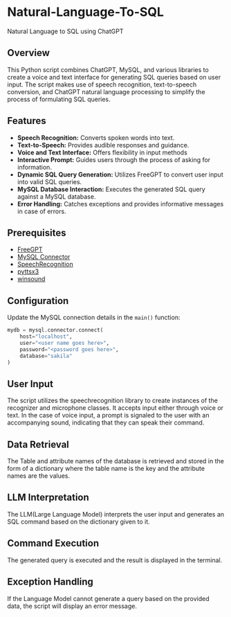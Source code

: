 # Natural-Language-To-SQL
Natural Language to SQL using ChatGPT

## Overview
This Python script combines ChatGPT, MySQL, and various libraries to create a voice and text interface for generating SQL queries based on user input. The script makes use of speech recognition, text-to-speech conversion, and ChatGPT natural language processing to simplify the process of formulating SQL queries.

## Features
- **Speech Recognition:** Converts spoken words into text.
- **Text-to-Speech:** Provides audible responses and guidance.
- **Voice and Text Interface:**  Offers flexibility in input methods
- **Interactive Prompt:** Guides users through the process of asking for information.
- **Dynamic SQL Query Generation:** Utilizes FreeGPT to convert user input into valid SQL queries.
- **MySQL Database Interaction:** Executes the generated SQL query against a MySQL database.
- **Error Handling:** Catches exceptions and provides informative messages in case of errors.

## Prerequisites
- [FreeGPT](https://pypi.org/project/freeGPT/)
- [MySQL Connector](https://pypi.org/project/mysql-connector-python/)
- [SpeechRecognition](https://pypi.org/project/SpeechRecognition/)
- [pyttsx3](https://pypi.org/project/pyttsx3/)
- [winsound](https://docs.python.org/3/library/winsound.html)

## Configuration
Update the MySQL connection details in the `main()` function:
```python
mydb = mysql.connector.connect(
    host="localhost",
    user="<user name goes here>",
    password="<password goes here>",
    database="sakila"
)
```
## User Input
The script utilizes the speechrecognition library to create instances of the recognizer and microphone classes. It accepts input either through voice or text. In the case of voice input, a prompt is signaled to the user with an accompanying sound, indicating that they can speak their command.

## Data Retrieval
The Table and attribute names of the database is retrieved and stored in the form of a dictionary where the table name is the key and the attribute names are the values.

## LLM Interpretation
The LLM(Large Language Model) interprets the user input and generates an SQL command based on the dictionary given to it.

## Command Execution
The generated query is executed and the result is displayed in the terminal.

## Exception Handling
If the Language Model cannot generate a query based on the provided data, the script will display an error message.



